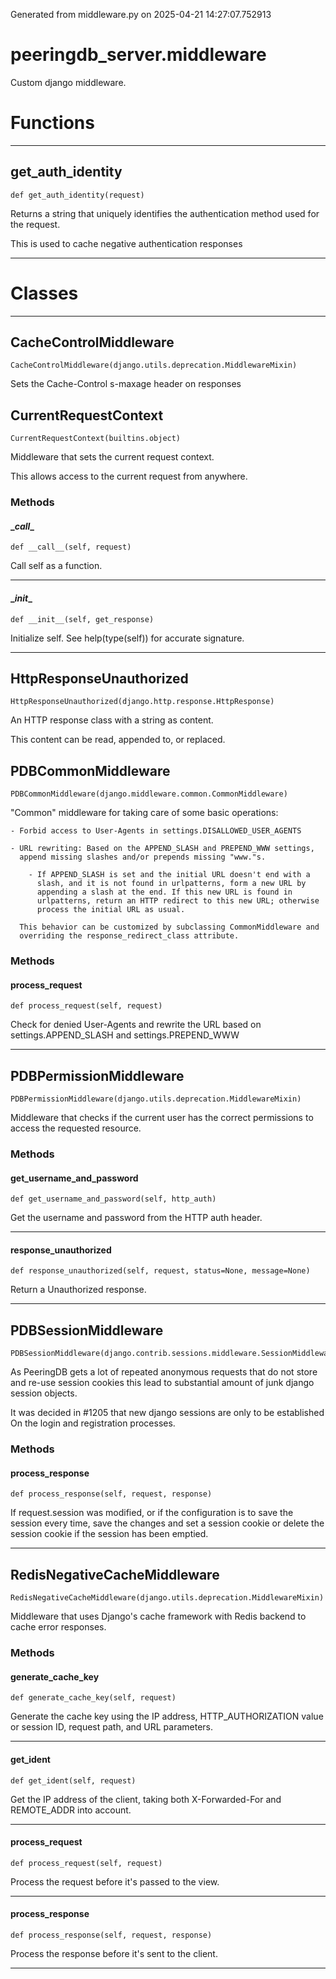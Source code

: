 Generated from middleware.py on 2025-04-21 14:27:07.752913

# peeringdb_server.middleware

Custom django middleware.

# Functions
---

## get_auth_identity
`def get_auth_identity(request)`

Returns a string that uniquely identifies the authentication
method used for the request.

This is used to cache negative authentication responses

---
# Classes
---

## CacheControlMiddleware

```
CacheControlMiddleware(django.utils.deprecation.MiddlewareMixin)
```

Sets the Cache-Control s-maxage header on responses


## CurrentRequestContext

```
CurrentRequestContext(builtins.object)
```

Middleware that sets the current request context.

This allows access to the current request from anywhere.


### Methods

#### \__call__
`def __call__(self, request)`

Call self as a function.

---
#### \__init__
`def __init__(self, get_response)`

Initialize self.  See help(type(self)) for accurate signature.

---

## HttpResponseUnauthorized

```
HttpResponseUnauthorized(django.http.response.HttpResponse)
```

An HTTP response class with a string as content.

This content can be read, appended to, or replaced.


## PDBCommonMiddleware

```
PDBCommonMiddleware(django.middleware.common.CommonMiddleware)
```

"Common" middleware for taking care of some basic operations:

    - Forbid access to User-Agents in settings.DISALLOWED_USER_AGENTS

    - URL rewriting: Based on the APPEND_SLASH and PREPEND_WWW settings,
      append missing slashes and/or prepends missing "www."s.

        - If APPEND_SLASH is set and the initial URL doesn't end with a
          slash, and it is not found in urlpatterns, form a new URL by
          appending a slash at the end. If this new URL is found in
          urlpatterns, return an HTTP redirect to this new URL; otherwise
          process the initial URL as usual.

      This behavior can be customized by subclassing CommonMiddleware and
      overriding the response_redirect_class attribute.


### Methods

#### process_request
`def process_request(self, request)`

Check for denied User-Agents and rewrite the URL based on
settings.APPEND_SLASH and settings.PREPEND_WWW

---

## PDBPermissionMiddleware

```
PDBPermissionMiddleware(django.utils.deprecation.MiddlewareMixin)
```

Middleware that checks if the current user has the correct permissions
to access the requested resource.


### Methods

#### get_username_and_password
`def get_username_and_password(self, http_auth)`

Get the username and password from the HTTP auth header.

---
#### response_unauthorized
`def response_unauthorized(self, request, status=None, message=None)`

Return a Unauthorized response.

---

## PDBSessionMiddleware

```
PDBSessionMiddleware(django.contrib.sessions.middleware.SessionMiddleware)
```

As PeeringDB gets a lot of repeated anonymous requests that do not
store and re-use session cookies this lead to substantial amount of junk
django session objects.

It was decided in #1205 that new django sessions are only to be established
On the login and registration processes.


### Methods

#### process_response
`def process_response(self, request, response)`

If request.session was modified, or if the configuration is to save the
session every time, save the changes and set a session cookie or delete
the session cookie if the session has been emptied.

---

## RedisNegativeCacheMiddleware

```
RedisNegativeCacheMiddleware(django.utils.deprecation.MiddlewareMixin)
```

Middleware that uses Django's cache framework with Redis backend to cache error responses.


### Methods

#### generate_cache_key
`def generate_cache_key(self, request)`

Generate the cache key using the IP address, HTTP_AUTHORIZATION value or session ID, request path, and URL parameters.

---
#### get_ident
`def get_ident(self, request)`

Get the IP address of the client, taking both X-Forwarded-For and REMOTE_ADDR into account.

---
#### process_request
`def process_request(self, request)`

Process the request before it's passed to the view.

---
#### process_response
`def process_response(self, request, response)`

Process the response before it's sent to the client.

---
